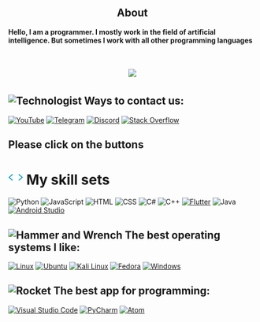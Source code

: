<h2 align="center">About</h2>
<b>Hello, I am a programmer. I mostly work in the field of artificial intelligence. But sometimes I work with all other programming languages</b>
<h1 align="center">
        <img src="https://readme-typing-svg.herokuapp.com/?font=Arial&color=bf00ff&size=35&center=true&vCenter=true&width=500&height=70&duration=5000&lines=Hi!+I'm+Programming+Month;Nice+to+meet+you" />
</h1>

## <img src="https://raw.githubusercontent.com/Tarikul-Islam-Anik/Animated-Fluent-Emojis/master/Emojis/People/Technologist.png" alt="Technologist" width="30" height="30" /> Ways to contact us:

[![YouTube](https://img.shields.io/badge/YouTube-FF0000?logo=YouTube&logoColor=white)](https://www.youtube.com/channel/UCLLHp-Ux-VAMCW7HruxCxZw)
[![Telegram](https://img.shields.io/badge/Telegram-2CA5E0?logo=Telegram&logoColor=white)](https://t.me/+qUyaqI5KDQpjMTk0)
[![Discord](https://img.shields.io/badge/Discord-7289DA?logo=Discord&logoColor=white)](https://discord.com/invite/6aFVrEcd)
[![Stack Overflow](https://img.shields.io/badge/Stack_Overflow-F58025?style=flat&logo=stack-overflow&logoColor=white)](https://stackoverflow.com)
## Please click on the buttons

<h1><img src="https://github.com/Programmingmonth/Programmingmonth/blob/main/assets/code.gif" height="30"/> My skill sets</h1>

![Python](https://img.shields.io/badge/Python-3776AB?logo=python&logoColor=white)
![JavaScript](https://img.shields.io/badge/JavaScript-F7DF1E?logo=javascript&logoColor=black)
![HTML](https://img.shields.io/badge/HTML5-E34F26?logo=html5&logoColor=white)
![CSS](https://img.shields.io/badge/CSS3-1572B6?logo=css3&logoColor=white)
![C#](https://img.shields.io/badge/C%23-239120?logo=c-sharp&logoColor=white)
![C++](https://img.shields.io/badge/C++-00599C?logo=c%2B%2B&logoColor=white)
[![Flutter](https://img.shields.io/badge/Flutter-02569B?style=flat&logo=flutter&logoColor=white)](https://flutter.dev/)
![Java](https://img.shields.io/badge/Java-007396?logo=java&logoColor=white)
[![Android Studio](https://img.shields.io/badge/Android_Studio-3DDC84?style=flat&logo=android-studio&logoColor=white)](https://developer.android.com/studio)

## <img src="https://raw.githubusercontent.com/Tarikul-Islam-Anik/Animated-Fluent-Emojis/master/Emojis/Objects/Hammer%20and%20Wrench.png" alt="Hammer and Wrench" width="30" height="30" /> **The best operating systems I like:** 

[![Linux](https://img.shields.io/badge/Linux-FCC624?style=flat&logo=linux&logoColor=black)](https://www.linux.org/)
[![Ubuntu](https://img.shields.io/badge/Ubuntu-E95420?style=flat&logo=ubuntu&logoColor=white)](https://ubuntu.com/)
[![Kali Linux](https://img.shields.io/badge/Kali_Linux-557C94?style=flat&logo=kali-linux&logoColor=white)](https://www.kali.org/)
[![Fedora](https://img.shields.io/badge/Fedora-294172?style=flat&logo=fedora&logoColor=white)](https://getfedora.org/)
[![Windows](https://img.shields.io/badge/Windows-0078D6?style=flat&logo=windows&logoColor=white)](https://www.microsoft.com/windows)

## <img src="https://raw.githubusercontent.com/Tarikul-Islam-Anik/Animated-Fluent-Emojis/master/Emojis/Travel%20and%20places/Rocket.png" alt="Rocket" width="30" height="30" /> The best app for programming:

[![Visual Studio Code](https://img.shields.io/badge/Visual_Studio_Code-007ACC?style=flat&logo=visual-studio-code&logoColor=white)](https://code.visualstudio.com/)
[![PyCharm](https://img.shields.io/badge/PyCharm-000000?style=flat&logo=pycharm&logoColor=white)](https://www.jetbrains.com/pycharm/)
[![Atom](https://img.shields.io/badge/Atom-66595C?style=flat&logo=atom&logoColor=white)](https://atom.io/)
